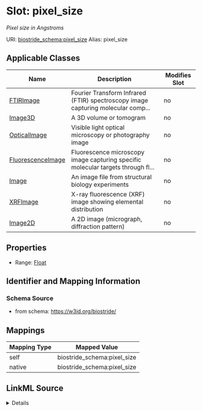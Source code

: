 

# Slot: pixel_size 


_Pixel size in Angstroms_





URI: [biostride_schema:pixel_size](https://w3id.org/biostride/schema/pixel_size)
Alias: pixel_size

<!-- no inheritance hierarchy -->





## Applicable Classes

| Name | Description | Modifies Slot |
| --- | --- | --- |
| [FTIRImage](FTIRImage.md) | Fourier Transform Infrared (FTIR) spectroscopy image capturing molecular comp... |  no  |
| [Image3D](Image3D.md) | A 3D volume or tomogram |  no  |
| [OpticalImage](OpticalImage.md) | Visible light optical microscopy or photography image |  no  |
| [FluorescenceImage](FluorescenceImage.md) | Fluorescence microscopy image capturing specific molecular targets through fl... |  no  |
| [Image](Image.md) | An image file from structural biology experiments |  no  |
| [XRFImage](XRFImage.md) | X-ray fluorescence (XRF) image showing elemental distribution |  no  |
| [Image2D](Image2D.md) | A 2D image (micrograph, diffraction pattern) |  no  |






## Properties

* Range: [Float](Float.md)




## Identifier and Mapping Information






### Schema Source


* from schema: https://w3id.org/biostride/




## Mappings

| Mapping Type | Mapped Value |
| ---  | ---  |
| self | biostride_schema:pixel_size |
| native | biostride_schema:pixel_size |




## LinkML Source

<details>
```yaml
name: pixel_size
description: Pixel size in Angstroms
from_schema: https://w3id.org/biostride/
rank: 1000
alias: pixel_size
owner: Image
domain_of:
- Image
range: float

```
</details>
